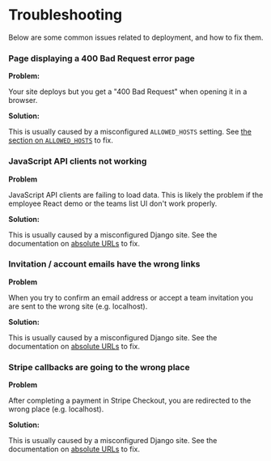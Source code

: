 # Troubleshooting

Below are some common issues related to deployment, and how to fix them.

### Page displaying a 400 Bad Request error page

**Problem:** 

Your site deploys but you get a "400 Bad Request" when opening it in a browser.

**Solution:**

This is usually caused by a misconfigured `ALLOWED_HOSTS` setting.
See [the section on `ALLOWED_HOSTS`](https://docs.saaspegasus.com/deployment/production-checklist.html#set-your-allowed-hosts) to fix.

### JavaScript API clients not working

**Problem**

JavaScript API clients are failing to load data.
This is likely the problem if the employee React demo or the teams list UI don't work properly.

**Solution:**

This is usually caused by a misconfigured Django site.
See the documentation on [absolute URLs](https://docs.saaspegasus.com/configuration.html#absolute-urls) to fix.

### Invitation / account emails have the wrong links

**Problem**

When you try to confirm an email address or accept a team invitation you are sent to the wrong site
(e.g. localhost).

**Solution:**

This is usually caused by a misconfigured Django site.
See the documentation on [absolute URLs](https://docs.saaspegasus.com/configuration.html#absolute-urls) to fix.

### Stripe callbacks are going to the wrong place

**Problem**

After completing a payment in Stripe Checkout, you are redirected to the wrong place (e.g. localhost).

**Solution:**

This is usually caused by a misconfigured Django site.
See the documentation on [absolute URLs](https://docs.saaspegasus.com/configuration.html#absolute-urls) to fix.
